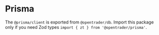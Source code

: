 # Prisma

The `@prisma/client` is exported from `@opentrader/db`.
Import this package only if you need Zod types `import { zt } from '@opentrader/prisma'`.

